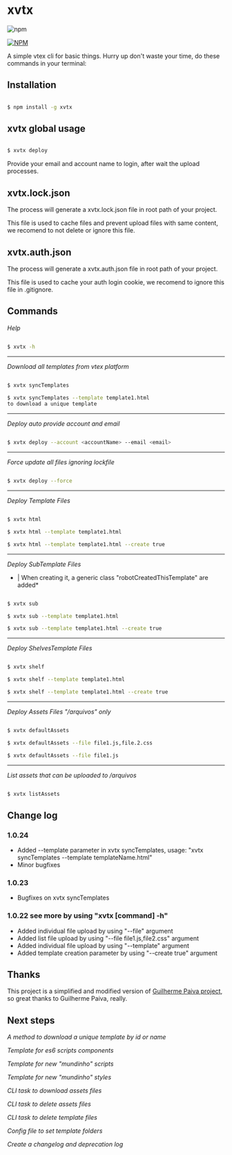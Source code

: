 # xvtx

![npm](https://img.shields.io/npm/dt/xvtx.svg)

[![NPM](https://nodei.co/npm/xvtx.png)](https://nodei.co/npm/xvtx/)

A simple vtex cli for basic things.
Hurry up don't waste your time, do these commands in your terminal:


## Installation

```bash

$ npm install -g xvtx

```

## xvtx global usage

```bash

$ xvtx deploy

```

Provide your email and account name to login, after wait the upload processes.

## xvtx.lock.json

The process will generate a xvtx.lock.json file in root path of your project.

This file is used to cache files and prevent upload files with same content, we recomend to not delete or ignore this file.

## xvtx.auth.json

The process will generate a xvtx.auth.json file in root path of your project.

This file is used to cache your auth login cookie, we recomend to ignore this file in .gitignore.


## Commands

*Help*

```bash

$ xvtx -h

```
___

*Download all templates from vtex platform*

```bash

$ xvtx syncTemplates

$ xvtx syncTemplates --template template1.html
to download a unique template

```
___

*Deploy auto provide account and email*

```bash

$ xvtx deploy --account <accountName> --email <email>

```
___
*Force update all files ignoring lockfile*

```bash

$ xvtx deploy --force

```
___
*Deploy Template Files*

```bash

$ xvtx html

$ xvtx html --template template1.html

$ xvtx html --template template1.html --create true

```
___
*Deploy SubTemplate Files*
* | When creating it, a generic class "robotCreatedThisTemplate" are added*

```bash

$ xvtx sub

$ xvtx sub --template template1.html

$ xvtx sub --template template1.html --create true

```
___
*Deploy ShelvesTemplate Files*

```bash

$ xvtx shelf

$ xvtx shelf --template template1.html

$ xvtx shelf --template template1.html --create true

```
___
*Deploy Assets Files "/arquivos" only*

```bash

$ xvtx defaultAssets

$ xvtx defaultAssets --file file1.js,file.2.css

$ xvtx defaultAssets --file file1.js

```

___
*List assets that can be uploaded to /arquivos*

```bash

$ xvtx listAssets

```

## Change log

### 1.0.24
- Added --template parameter in xvtx syncTemplates, usage: "xvtx syncTemplates --template templateName.html"
- Minor bugfixes

### 1.0.23
-  Bugfixes on xvtx syncTemplates

### 1.0.22 see more by using "xvtx [command] -h"
- Added individual file upload by using "--file" argument
- Added list file upload by using "--file file1.js,file2.css" argument
- Added individual file upload by using "--template" argument
- Added template creation parameter by using "--create true" argument




## Thanks
This project is a simplified and modified version of [Guilherme Paiva project], so great thanks to Guilherme Paiva, really.


## Next steps
*A method to download a unique template by id or name*

*Template for es6 scripts components*

*Template for new "mundinho" scripts*

*Template for new "mundinho" styles*

*CLI task to download assets files*

*CLI task to delete assets files*

*CLI task to delete template files*

*Config file to set template folders*

*Create a changelog and deprecation log*


[Guilherme Paiva project]: https://github.com/gfpaiva/jussitb

